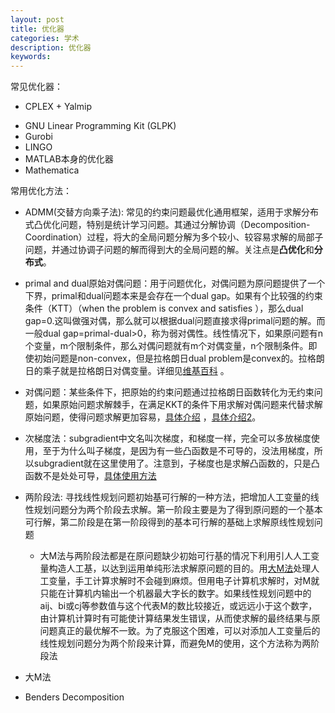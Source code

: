 ```yaml
---
layout: post
title: 优化器
categories: 学术
description: 优化器
keywords: 
---
```


常见优化器：

- CPLEX +  Yalmip 


* GNU Linear Programming Kit (GLPK) 
* Gurobi
* LINGO
* MATLAB本身的优化器
* Mathematica

常用优化方法：

* ADMM(交替方向乘子法): 常见的约束问题最优化通用框架，适用于求解分布式凸优化问题，特别是统计学习问题。其通过分解协调（Decomposition-Coordination）过程，将大的全局问题分解为多个较小、较容易求解的局部子问题，并通过协调子问题的解而得到大的全局问题的解。关注点是**凸优化**和**分布式**。
* primal and dual原始对偶问题：用于问题优化，对偶问题为原问题提供了一个下界，primal和dual问题本来是会存在一个dual gap。如果有个比较强的约束条件（KTT）（when the problem is convex and satisfies ），那么dual gap=0.这叫做强对偶，那么就可以根据dual问题直接求得primal问题的解。而一般dual gap=primal-dual>0，称为弱对偶性。线性情况下，如果原问题有n个变量，m个限制条件，那么对偶问题就有m个对偶变量，n个限制条件。即使初始问题是non-convex，但是拉格朗日dual problem是convex的。拉格朗日的乘子就是拉格朗日对偶变量。详细见[维基百科](https://en.wikipedia.org/wiki/Duality_(optimization)) 。
* 对偶问题：某些条件下，把原始的约束问题通过拉格朗日函数转化为无约束问题，如果原始问题求解棘手，在满足KKT的条件下用求解对偶问题来代替求解原始问题，使得问题求解更加容易，[具体介绍](https://blog.csdn.net/fkyyly/article/details/86488582) ，[具体介绍2](https://blog.csdn.net/bbbeoy/article/details/72461586)。
* 次梯度法：subgradient中文名叫次梯度，和梯度一样，完全可以多放梯度使用，至于为什么叫子梯度，是因为有一些凸函数是不可导的，没法用梯度，所以subgradient就在这里使用了。注意到，子梯度也是求解凸函数的，只是凸函数不是处处可导，[具体使用方法](https://blog.csdn.net/lansatiankongxxc/article/details/46386341)
* 两阶段法: 寻找线性规划问题初始基可行解的一种方法，把增加人工变量的线性规划问题分为两个阶段去求解。第一阶段主要是为了得到原问题的一个基本可行解，第二阶段是在第一阶段得到的基本可行解的基础上求解原线性规划问题
  * 大M法与两阶段法都是在原问题缺少初始可行基的情况下利用引人人工变量构造人工基，以达到运用单纯形法求解原问题的目的。用[大M法](https://baike.baidu.com/item/大M法)处理人工变量，手工计算求解时不会碰到麻烦。但用电子计算机求解时，对M就只能在计算机内输出一个机器最大字长的数字。如果线性规划问题中的aij、bi或cj等参数值与这个代表M的数比较接近，或远远小于这个数字，由计算机计算时有可能使计算结果发生错误，从而使求解的最终结果与原问题真正的最优解不一致。为了克服这个困难，可以对添加人工变量后的线性规划问题分为两个阶段来计算，而避免M的使用，这个方法称为两阶段法
* 大M法

* Benders Decomposition